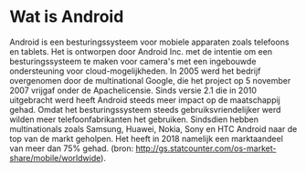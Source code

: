 # Wat is Android

Android is een besturingssysteem voor mobiele apparaten zoals telefoons en tablets.
Het is ontworpen door Android Inc. met de intentie om een besturingssysteem te maken voor camera's met een ingebouwde ondersteuning voor cloud-mogelijkheden.
In 2005 werd het bedrijf overgenomen door de multinational Google, die het project op 5 november 2007 vrijgaf onder de Apachelicensie.
Sinds versie 2.1 die in 2010 uitgebracht werd heeft Android steeds meer impact op de maatschappij gehad.
Omdat het besturingssysteem steeds gebruiksvriendelijker werd wilden meer telefoonfabrikanten het gebruiken.
Sindsdien hebben multinationals zoals Samsung, Huawei, Nokia, Sony en HTC Android naar de top van de markt geholpen.
Het heeft in 2018 namelijk een marktaandeel van meer dan 75%  gehad. (bron: http://gs.statcounter.com/os-market-share/mobile/worldwide).
